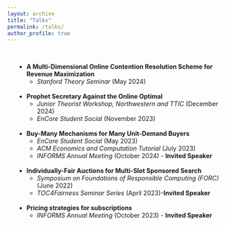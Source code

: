 ```yaml
---
layout: archive
title: "Talks"
permalink: /talks/
author_profile: true
---
```


<br>
<div style="margin-left: 20px;"> 
  <ul>
    <li><strong>A Multi-Dimensional Online Contention Resolution Scheme for Revenue Maximization</strong>
      <ul>
        <li><i>Stanford Theory Seminar</i> (May 2024) </li>
      </ul>
    </li>
<br>
    <li><strong>Prophet Secretary Against the Online Optimal</strong>
      <ul>
        <li><i> Junior Theorist Workshop, Northwestern and TTIC</i> (December 2024) </li>
        <li><i>EnCore Student Social</i> (November 2023) </li>
      </ul>
    </li>
<br>
    <li><strong>Buy-Many Mechanisms for Many Unit-Demand Buyers</strong>
      <ul>
        <li><i>EnCore Student Social</i> (May 2023) </li>
        <li><i>ACM Economics and Computation Tutorial </i>(July 2023) </li>
        <li><i>INFORMS Annual Meeting</i> (October 2024) - <b>Invited Speaker</b></li>
      </ul>
    </li>
<br>
    <li><strong>Individually-Fair Auctions for Multi-Slot Sponsored Search</strong>
      <ul>
        <li><i>Symposium on Foundations of Responsible Computing (FORC) </i> (June 2022)</li>
        <li><i>TOC4Fairness Seminar Series </i>(April 2023)-<b>Invited Speaker</b></li>
      </ul>
    </li>
    <br>
    <li><strong>Pricing strategies for subscriptions </strong>
      <ul>
        <li><i>INFORMS Annual Meeting</i> (October 2023) - <b>Invited Speaker</b></li> 
      </ul>
    </li>
  </ul>
</div>
